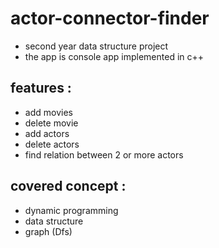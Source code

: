 # actor-connector-finder
 * second year data structure project
 * the app is console app implemented in c++  
 ## features :
 * add movies
 * delete movie
 * add actors
 * delete actors
 * find relation between 2 or more actors 
 ## covered concept :
 * dynamic programming
 * data structure 
 * graph (Dfs)
 

